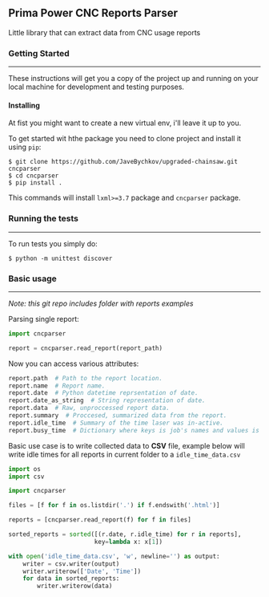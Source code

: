 ## Prima Power CNC Reports Parser
Little library that can extract data from CNC usage reports
### Getting Started
---
These instructions will get you a copy of the project up and running on your local machine for development and testing purposes.
#### Installing
At fist you might want to create a new virtual env, i'll leave it up to you.

To get started wit hthe package you need to clone project and install it using `pip`:

```
$ git clone https://github.com/JaveBychkov/upgraded-chainsaw.git cncparser
$ cd cncparser
$ pip install .
```
This commands will install `lxml>=3.7` package and `cncparser` package. 

### Running the tests
---
To run tests you simply do:
```
$ python -m unittest discover
```
### Basic usage
---
*Note: this git repo includes folder with reports examples*

Parsing single report:
```python
import cncparser

report = cncparser.read_report(report_path)
```
Now you can access various attributes:
```python
report.path  # Path to the report location.
report.name  # Report name.
report.date  # Python datetime reprsentation of date.
report.date_as_string  # String representation of date.
report.data  # Raw, unproccessed report data.
report.summary  # Proccesed, summarized data from the report.
report.idle_time  # Summary of the time laser was in-active.
report.busy_time  # Dictionary where keys is job's names and values is a time jobs were in work.
```
Basic use case is to write collected data to **CSV** file, example below will write  idle times for all reports in current folder to a `idle_time_data.csv`
```python
import os
import csv

import cncparser

files = [f for f in os.listdir('.') if f.endswith('.html')]

reports = [cncparser.read_report(f) for f in files]

sorted_reports = sorted([(r.date, r.idle_time) for r in reports],
                        key=lambda x: x[1])

with open('idle_time_data.csv', 'w', newline='') as output:
    writer = csv.writer(output)
    writer.writerow(['Date', 'Time'])
    for data in sorted_reports:
        writer.writerow(data)
```







